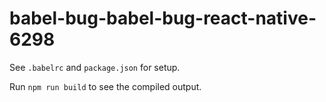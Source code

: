 # babel-bug-babel-bug-react-native-6298

See `.babelrc` and `package.json` for setup.



Run `npm run build` to see the compiled output.
